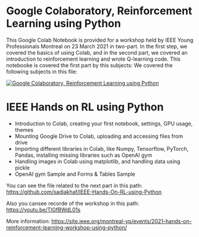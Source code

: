 # Google Colaboratory, Reinforcement Learning using Python

This Google Colab Notebook is provided for a workshop held by IEEE Young Professionals Montreal on 23 March 2021 in two-part. 
In the first step, we covered the basics of using Colab, and in the second part, we covered an introduction to reinforcement learning and wrote Q-learning code.
This notebooke is covered the first part by this subjects: 
We covered the following subjects in this file:

[![Google Colaboratory, Reinforcement Learning using Python](https://img.youtube.com/vi/TlGfBWdL01s/0.jpg)](https://www.youtube.com/embed/TlGfBWdL01s?start=3988)

# IEEE Hands on RL using Python
- Introduction to Colab, creating your first notebook, settings, GPU usage, themes
- Mounting Google Drive to Colab, uploading and accessing files from drive
- Importing different libraries in Colab, like Numpy, Tensorflow, PyTorch, Pandas, installing missing libraries such as OpenAI gym
- Handling images in Colab using matplotlib, and handling data using pickle
- OpenAI gym Sample and Forms & Tables Sample

You can see the file related to the next part in this path: https://github.com/sadiakhaf/IEEE-Hands-On-RL-using-Python

Also you cansee recorde of the workshop in this path: https://youtu.be/TlGfBWdL01s

More information: https://site.ieee.org/montreal-yp/events/2021-hands-on-reinforcement-learning-workshop-using-python/

